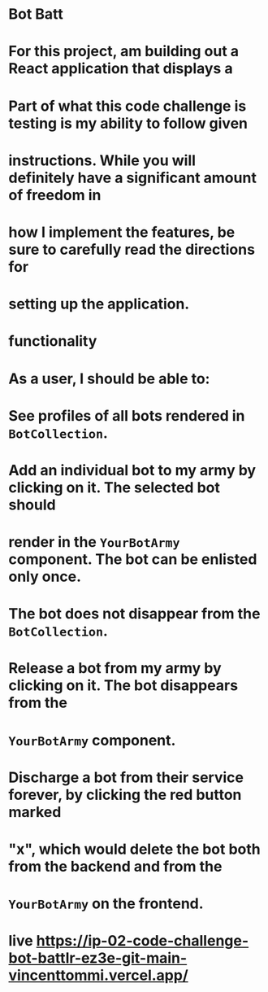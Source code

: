  # Bot Batt
 # For this project, am building out a React application that displays a

 # Part of what this code challenge is testing is my  ability to follow given
# instructions. While you will definitely have a significant amount of freedom in
# how I implement the features, be sure to carefully read the directions for
# setting up the application.
# functionality 
# As a user, I should be able to:

#  See profiles of all bots rendered in `BotCollection`.
# Add an individual bot to my army by clicking on it. The selected bot should
 #  render in the `YourBotArmy` component. The bot can be enlisted only **once**.
 #  The bot **does not** disappear from the `BotCollection`.
#  Release a bot from my army by clicking on it. The bot disappears from the
 #  `YourBotArmy` component.
#  Discharge a bot from their service forever, by clicking the red button marked
 #  "x", which would delete the bot both from the backend and from the
 #  `YourBotArmy` on the frontend.
 # live https://ip-02-code-challenge-bot-battlr-ez3e-git-main-vincenttommi.vercel.app/